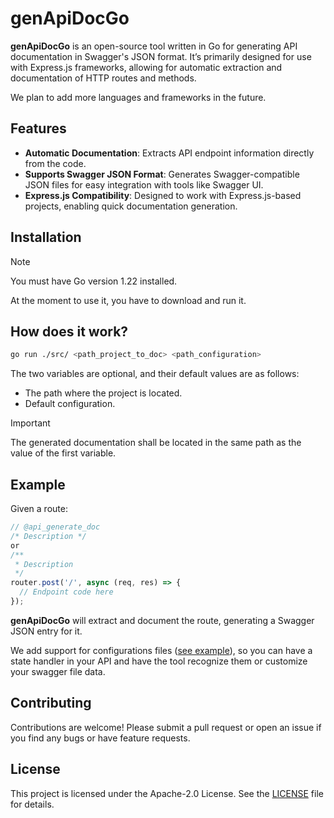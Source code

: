 # genApiDocGo

**genApiDocGo** is an open-source tool written in Go for generating API documentation in Swagger's JSON format. It’s primarily designed for use with Express.js frameworks, allowing for automatic extraction and documentation of HTTP routes and methods.

We plan to add more languages and frameworks in the future.

## Features

- **Automatic Documentation**: Extracts API endpoint information directly from the code.
- **Supports Swagger JSON Format**: Generates Swagger-compatible JSON files for easy integration with tools like Swagger UI.
- **Express.js Compatibility**: Designed to work with Express.js-based projects, enabling quick documentation generation.

## Installation

> [!NOTE]
> You must have Go version 1.22 installed.  

At the moment to use it, you have to download and run it.

## How does it work?

```sh
go run ./src/ <path_project_to_doc> <path_configuration>
```
The two variables are optional, and their default values are as follows: 
- The path where the project is located.
- Default configuration.

> [!IMPORTANT]
> The generated documentation shall be located in the same path as the value of the first variable.

## Example

Given a route: 
```js
// @api_generate_doc
/* Description */
or 
/**
 * Description
 */
router.post('/', async (req, res) => {
  // Endpoint code here
});
```
**genApiDocGo** will extract and document the route, generating a Swagger JSON entry for it.

We add support for configurations files ([see example](doc/examples/example_config/config.json)), so you can have a state handler in your API and have the tool recognize them or customize your swagger file data.

## Contributing

Contributions are welcome! Please submit a pull request or open an issue if you find any bugs or have feature requests.

## License

This project is licensed under the Apache-2.0 License. See the [LICENSE](LICENSE) file for details.
